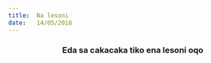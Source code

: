 ```yaml
---
title:  Na lesoni
date:   14/05/2018
---
```


### <center>Eda sa cakacaka tiko ena lesoni oqo</center>
